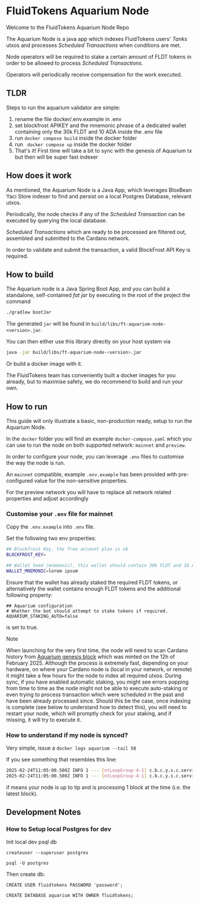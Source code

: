 # FluidTokens Aquarium Node 

Welcome to the FluidTokens Aquarium Node Repo

The Aquarium Node is a java app which indexes FluidTokens users' _Tanks_ utxos and processes _Scheduled Transactions_
when conditions are met.

Node operators will be required to stake a certain amount of FLDT tokens in order to be allowed to process _Scheduled Transactions_.

Operators will periodically receive compensation for the work executed.

## TLDR

Steps to run the aquarium validator are simple:
1. rename the file docker/.env.example in .env
2. set blockfrost APIKEY and the mnemonic phrase of a dedicated wallet containing only the 30k FLDT and 10 ADA inside the .env file
3. run `docker compose build` inside the docker folder
4. run ` docker compose up` inside the docker folder
5. That's it! First time will take a bit to sync with the genesis of Aquarium tx but then will be super fast indexer 


## How does it work

As mentioned, the Aquarium Node is a Java App, which leverages BloxBean Yaci Store indexer to find and persist on a local
Postgres Database, relevant utxos.

Periodically, the node checks if any of the _Scheduled Transaction_ can be executed by querying the local database.

_Scheduled Transactions_ which are ready to be processed are filtered out, assembled and submitted to the Cardano network.

In order to validate and submit the transaction, a valid BlockFrost API Key is required.

## How to build

The Aquarium node is a Java Spring Boot App, and you can build a standalone, self-contained _fat jar_ by executing in the root 
of the project the command 

```bash
./gradlew bootJar
```

The generated `jar` will be found in `build/libs/ft-aquarium-node-<version>.jar`.

You can then either use this library directly on your host system via 

```bash
java -jar build/libs/ft-aquarium-node-<version>.jar 
``` 

Or build a docker image with it.

The FluidTokens team has conveniently built a docker images for you already, but to maximise safety, we do recommend 
to build and run your own.

## How to run

This guide will only illustrate a basic, non-production ready, setup to run the Aquarium Node.

In the `docker` folder you will find an example `docker-compose.yaml` which you can use to run the node on both supported 
network: `mainnet` and `preview`.

In order to configure your node, you can leverage `.env` files to customise the way the node is run.

An `mainnet` compatible, example `.env.example` has been provided with pre-configured value for the non-sensitive properties.

For the preview network you will have to replace all network related properties and adjust accordingly

### Customise your `.env` file for mainnet

Copy the `.env.example` into `.env` file.

Set the following two env properties:

```bash
## Blockfrost Key, the free account plan is ok
BLOCKFROST_KEY=

## Wallet Seed (mnemonic), this wallet should contain 30k FLDT and 10 ADA to start, create a dedicated wallet and never share the mnemonic with anyone
WALLET_MNEMONIC=lorem ipsum
```

Ensure that the wallet has already staked the required FLDT tokens, or alternatively the wallet contains enough FLDT tokens
and the additional following property:

```
## Aquarium configuration
# Whether the bot should attempt to stake tokens if required.
AQUARIUM_STAKING_AUTO=false
```

is set to true.

> [!NOTE]  
> When launching for the very first time, the node will need to scan Cardano history from [Aquarium genesis block](https://cexplorer.io/block/8d55468951b4a8ee9f074e21fbe52574155665585887d002fce00b06a13d3de1)
> which was minted on the 12h of February 2025. Although the process is extremely fast, depending on your hardware, 
> on where your Cardano node is (local in your network, or remote) it might take a few hours for the node to index all required utxos.
> During sync, if you have enabled automatic staking, you might see errors popping from time to time as the node might not be able to 
> execute auto-staking or even trying to process transaction which were scheduled in the past and have been already processed since.
> Should this be the case, once indexing is complete (see below to understand how to detect this), you will need to restart your node,
> which will promptly check for your staking, and if missing, it will try to execute it.

### How to understand if my node is synced?

Very simple, issue a `docker logs aquarium --tail 50`

If you see something that resembles this line:
```bash
2025-02-24T11:05:00.500Z INFO 1 --- [ntLoopGroup-4-1] c.b.c.y.s.c.service.CursorServiceImpl : # of blocks written: 1
2025-02-24T11:05:00.500Z INFO 1 --- [ntLoopGroup-4-1] c.b.c.y.s.c.service.CursorServiceImpl : Block No: 11525533
```

if means your node is up to tip and is processing 1 block at the time (i.e. the latest block).

## Development Notes

### How to Setup local Postgres for dev

Init local dev psql db

`createuser --superuser postgres`

`psql -U postgres`

Then create db:

```
CREATE USER fluidtokens PASSWORD 'password';

CREATE DATABASE aquarium WITH OWNER fluidtokens;
```
